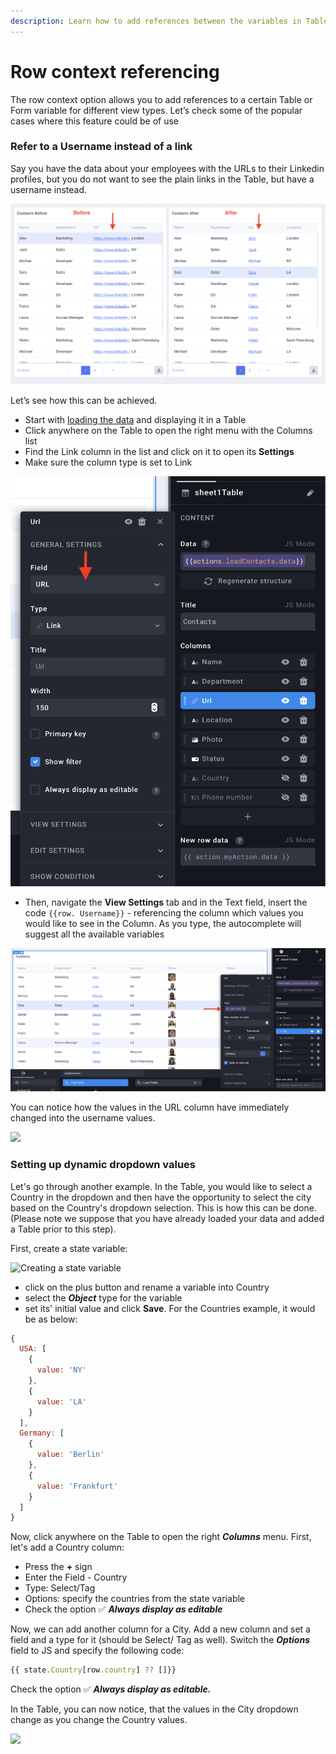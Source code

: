 ```yaml
---
description: Learn how to add references between the variables in Tables
---
```


# Row context referencing

The row context option allows you to add references to a certain Table or Form variable for different view types. Let’s check some of the popular cases where this feature could be of use

### Refer to a Username instead of a link

Say you have the data about your employees with the URLs to their Linkedin profiles, but you do not want to see the plain links in the Table, but have a username instead.&#x20;

![](<../../.gitbook/assets/Screenshot 2021-10-06 at 18.37.43.png>)

Let’s see how this can be achieved.

* Start with [loading the data](https://docs.uibakery.io/starter-guide/load-and-display-data) and displaying it in a Table
* Click anywhere on the Table to open the right menu with the Columns list
* Find the Link column in the list and click on it to open its **Settings**
* Make sure the column type is set to Link

![Checking Field type](<../../.gitbook/assets/Screenshot 2021-10-06 at 18.16.34.png>)

* Then, navigate the **View Settings** tab and in the Text field, insert the code `{{row. Username}}` - referencing the column which values you would like to see in the Column. As you type, the autocomplete will suggest all the available variables

![Adding code to the Text field](<../../.gitbook/assets/Screenshot 2021-10-06 at 18.21.07.png>)

You can notice how the values in the URL column have immediately changed into the username values.

![](../../.gitbook/assets/rownameOpt.gif)

### Setting up dynamic dropdown values

Let's go through another example. In the Table, you would like to select a Country in the dropdown and then have the opportunity to select the city based on the Country's dropdown selection. This is how this can be done. (Please note we suppose that you have already loaded your data and added a Table prior to this step).

First, create a state variable:

![Creating a state variable](../../.gitbook/assets/variableOpt.gif)

* click on the plus button and rename a variable into Country
* select the _**Object**_ type for the variable
* set its' initial value and click **Save**. For the Countries example, it would be as below:

```javascript
{
  USA: [
    {
      value: 'NY'
    },
    {
      value: 'LA'
    }
  ],
  Germany: [
    {
      value: 'Berlin'
    },
    {
      value: 'Frankfurt'
    }
  ]
}
```

Now, click anywhere on the Table to open the right _**Columns**_ menu. First, let's add a Country column: &#x20;

* Press the **+** sign
* Enter the Field - Country
* Type: Select/Tag
* Options: specify the countries from the state variable
* Check the option ✅ _**Always display as editable**_

Now, we can add another column for a City. Add a new column and set a field and a type for it (should be Select/ Tag as well). Switch the _**Options**_ field to JS and specify the following code:

```javascript
{{ state.Country[row.country] ?? []}}
```

Check the option ✅ _**Always display as editable.**_ &#x20;

In the Table, you can now notice, that the values in the City dropdown change as you change the Country values.

![](../../.gitbook/assets/cityOpt.gif)
